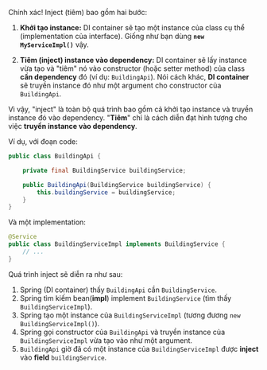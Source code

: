 Chính xác! Inject (tiêm) bao gồm hai bước:

1. **Khởi tạo instance:** DI container sẽ tạo một instance của class cụ thể (implementation của interface).  Giống như bạn dùng **`new MyServiceImpl()`** vậy.

2. **Tiêm (inject) instance vào dependency:** DI container sẽ lấy instance vừa tạo và "tiêm" nó vào constructor (hoặc setter method) của class **cần dependency** đó (ví dụ: `BuildingApi`).  Nói cách khác, **DI container** sẽ truyền instance đó như một argument cho constructor của `BuildingApi`.

Vì vậy, "inject" là toàn bộ quá trình bao gồm cả khởi tạo instance và truyền instance đó vào dependency.  "**Tiêm**" chỉ là cách diễn đạt hình tượng cho việc **truyền instance vào dependency**.


Ví dụ, với đoạn code:

```java
public class BuildingApi {

    private final BuildingService buildingService;

    public BuildingApi(BuildingService buildingService) {
        this.buildingService = buildingService;
    }
}
```

Và một implementation:

```java
@Service
public class BuildingServiceImpl implements BuildingService {
    // ...
}
```

Quá trình inject sẽ diễn ra như sau:

1. Spring (DI container) thấy `BuildingApi` cần `BuildingService`.
2. Spring tìm kiếm bean(**impl**) implement `BuildingService` (tìm thấy `BuildingServiceImpl`).
3. Spring tạo một instance của `BuildingServiceImpl` (tương đương `new BuildingServiceImpl()`).
4. Spring gọi constructor của `BuildingApi` và truyền instance của `BuildingServiceImpl` vừa tạo vào như một argument.
5. `BuildingApi` giờ đã có một instance của `BuildingServiceImpl` được **inject** vào **field** `buildingService`.




 
